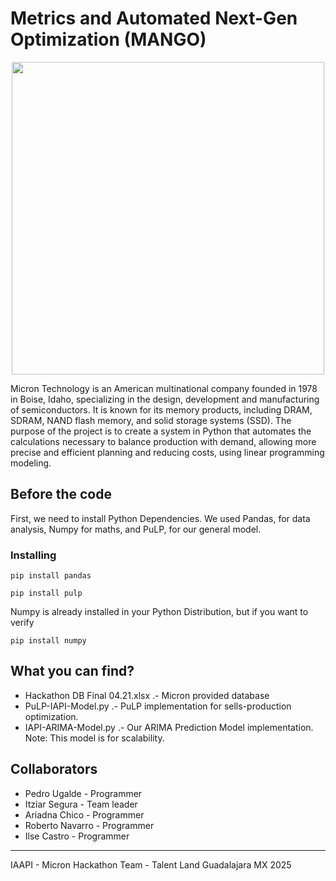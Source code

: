 # Metrics and Automated Next-Gen Optimization (MANGO)


<p align="center">
  <img src="https://github.com/user-attachments/assets/3d8d34fa-77d5-4aa0-8a62-827574c9c850" width="500"/>
</p>

Micron Technology is an American multinational company founded in 1978 in Boise, Idaho, specializing in the design, development and manufacturing of semiconductors.
It is known for its memory products, including DRAM, SDRAM, NAND flash memory, and solid storage systems (SSD).
The purpose of the project is to create a system in Python that automates the calculations necessary to balance production with demand, allowing more precise and efficient planning and reducing costs, using linear programming modeling.

## Before the code

First, we need to install Python Dependencies. We used Pandas, for data analysis, Numpy for maths, and PuLP, for our general model. 

### Installing

```
pip install pandas
```

```
pip install pulp
```

Numpy is already installed in your Python Distribution, but if you want to verify 

```
pip install numpy
```

## What you can find?

- Hackathon DB Final 04.21.xlsx .- Micron provided database
- PuLP-IAPI-Model.py .- PuLP implementation for sells-production optimization.
- IAPI-ARIMA-Model.py .- Our ARIMA Prediction Model implementation. Note: This model is for scalability.




## Collaborators

- Pedro Ugalde - Programmer
- Itziar Segura - Team leader
- Ariadna Chico - Programmer
- Roberto Navarro - Programmer
- Ilse Castro - Programmer

---

IAAPI - Micron Hackathon Team - Talent Land Guadalajara MX 2025

